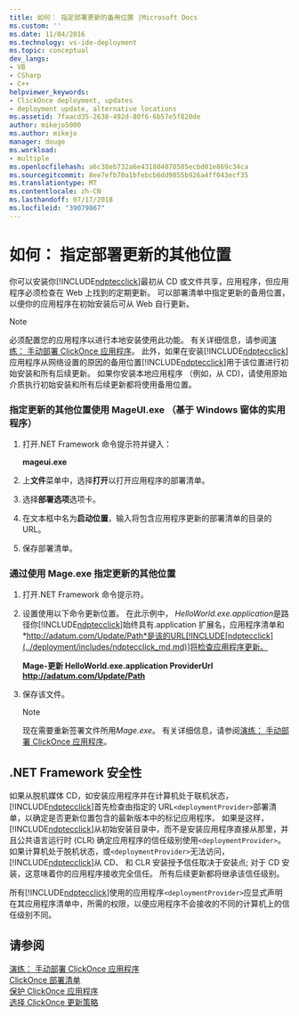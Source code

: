 ```yaml
---
title: 如何： 指定部署更新的备用位置 |Microsoft Docs
ms.custom: ''
ms.date: 11/04/2016
ms.technology: vs-ide-deployment
ms.topic: conceptual
dev_langs:
- VB
- CSharp
- C++
helpviewer_keywords:
- ClickOnce deployment, updates
- deployment update, alternative locations
ms.assetid: 7faacd35-2638-492d-80f6-6b57e5f820de
author: mikejo5000
ms.author: mikejo
manager: douge
ms.workload:
- multiple
ms.openlocfilehash: a6c38eb732a6e431804070505ecbd01e869c34ca
ms.sourcegitcommit: 8ee7efb70a1bfebcb6dd9855b926a4ff043ecf35
ms.translationtype: MT
ms.contentlocale: zh-CN
ms.lasthandoff: 07/17/2018
ms.locfileid: "39079867"
---
```

# <a name="how-to-specify-an-alternate-location-for-deployment-updates"></a>如何： 指定部署更新的其他位置
你可以安装你[!INCLUDE[ndptecclick](../deployment/includes/ndptecclick_md.md)]最初从 CD 或文件共享，应用程序，但应用程序必须检查在 Web 上找到的定期更新。 可以部署清单中指定更新的备用位置，以便你的应用程序在初始安装后可从 Web 自行更新。  
  
> [!NOTE]
>  必须配置您的应用程序以进行本地安装使用此功能。 有关详细信息，请参阅[演练： 手动部署 ClickOnce 应用程序](../deployment/walkthrough-manually-deploying-a-clickonce-application.md)。 此外，如果在安装[!INCLUDE[ndptecclick](../deployment/includes/ndptecclick_md.md)]应用程序从网络设置的原因的备用位置[!INCLUDE[ndptecclick](../deployment/includes/ndptecclick_md.md)]用于该位置进行初始安装和所有后续更新。 如果你安装本地应用程序 （例如，从 CD)，请使用原始介质执行初始安装和所有后续更新都将使用备用位置。  
  
### <a name="specify-an-alternate-location-for-updates-by-using-mageuiexe-windows-forms-based-utility"></a>指定更新的其他位置使用 MageUI.exe （基于 Windows 窗体的实用程序）  
  
1.  打开.NET Framework 命令提示符并键入：  
  
     **mageui.exe**  
  
2.  上**文件**菜单中，选择**打开**以打开应用程序的部署清单。  
  
3.  选择**部署选项**选项卡。  
  
4.  在文本框中名为**启动位置**，输入将包含应用程序更新的部署清单的目录的 URL。  
  
5.  保存部署清单。  
  
### <a name="specify-an-alternate-location-for-updates-by-using-mageexe"></a>通过使用 Mage.exe 指定更新的其他位置  
  
1.  打开.NET Framework 命令提示符。  
  
2.  设置使用以下命令更新位置。 在此示例中， *HelloWorld.exe.application*是路径你[!INCLUDE[ndptecclick](../deployment/includes/ndptecclick_md.md)]始终具有.application 扩展名，应用程序清单和*http://adatum.com/Update/Path*是该的URL[!INCLUDE[ndptecclick](../deployment/includes/ndptecclick_md.md)]将检查应用程序更新。  
  
     **Mage-更新 HelloWorld.exe.application ProviderUrl http://adatum.com/Update/Path**  
  
3.  保存该文件。  
  
    > [!NOTE]
    >  现在需要重新签署文件所用*Mage.exe*。 有关详细信息，请参阅[演练： 手动部署 ClickOnce 应用程序](../deployment/walkthrough-manually-deploying-a-clickonce-application.md)。  
  
## <a name="net-framework-security"></a>.NET Framework 安全性  
 如果从脱机媒体 CD，如安装应用程序并在计算机处于联机状态，[!INCLUDE[ndptecclick](../deployment/includes/ndptecclick_md.md)]首先检查由指定的 URL`<deploymentProvider>`部署清单，以确定是否更新位置包含的最新版本中的标记应用程序。 如果是这样，[!INCLUDE[ndptecclick](../deployment/includes/ndptecclick_md.md)]从初始安装目录中，而不是安装应用程序直接从那里，并且公共语言运行时 (CLR) 确定应用程序的信任级别使用`<deploymentProvider>`。 如果计算机处于脱机状态，或`<deploymentProvider>`无法访问，[!INCLUDE[ndptecclick](../deployment/includes/ndptecclick_md.md)]从 CD、 和 CLR 安装授予信任取决于安装点; 对于 CD 安装，这意味着你的应用程序接收完全信任。 所有后续更新都将继承该信任级别。  
  
 所有[!INCLUDE[ndptecclick](../deployment/includes/ndptecclick_md.md)]使用的应用程序`<deploymentProvider>`应显式声明在其应用程序清单中，所需的权限，以便应用程序不会接收的不同的计算机上的信任级别不同。  
  
## <a name="see-also"></a>请参阅  
 [演练： 手动部署 ClickOnce 应用程序](../deployment/walkthrough-manually-deploying-a-clickonce-application.md)   
 [ClickOnce 部署清单](../deployment/clickonce-deployment-manifest.md)   
 [保护 ClickOnce 应用程序](../deployment/securing-clickonce-applications.md)   
 [选择 ClickOnce 更新策略](../deployment/choosing-a-clickonce-update-strategy.md)